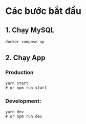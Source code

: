 # Các bước bắt đầu

## 1. Chạy MySQL

```jsx
docker-compose up
```

## 2. Chạy App

### Production

```jsx
yarn start
# or npm run start
```

### Development:

```jsx
yarn dev 
# or npm run dev
```
